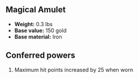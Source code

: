 ## Magical Amulet

- **Weight:** 0.3 lbs
- **Base value:** 150 gold
- **Base material:** Iron

## Conferred powers

1. Maximum hit points increased by 25 when worn
